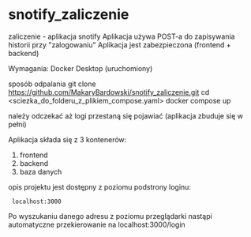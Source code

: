 # snotify_zaliczenie
zaliczenie - aplikacja snotify
Aplikacja używa POST-a do zapisywania historii przy "zalogowaniu"
Aplikacja jest zabezpieczona (frontend + backend)

Wymagania:
Docker Desktop (uruchomiony)

sposób odpalania
      git clone https://github.com/MakaryBardowski/snotify_zaliczenie.git
      cd <sciezka_do_folderu_z_plikiem_compose.yaml>
      docker compose up

należy odczekać aż logi przestaną się pojawiać (aplikacja zbuduje się w pełni)

Aplikacja składa się z 3 kontenerów:
1) frontend
2) backend
3) baza danych

opis projektu jest dostępny z poziomu podstrony loginu:

     localhost:3000

Po wyszukaniu danego adresu z poziomu przeglądarki nastąpi automatyczne przekierowanie na localhost:3000/login
